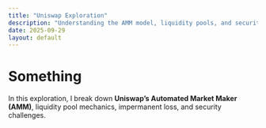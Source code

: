 ```yaml
---
title: "Uniswap Exploration"
description: "Understanding the AMM model, liquidity pools, and security aspects"
date: 2025-09-29
layout: default
---
```

# Something 
In this exploration, I break down **Uniswap’s Automated Market Maker (AMM)**, liquidity pool mechanics, impermanent loss, and security challenges.